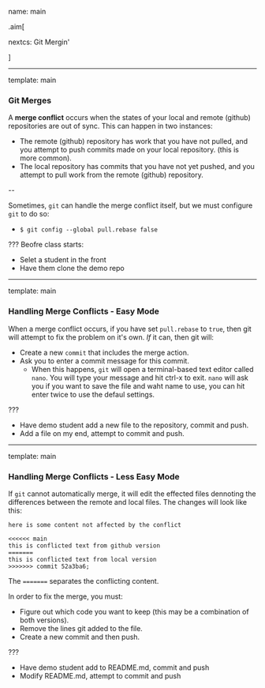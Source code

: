 name: main

.aim[<div>
nextcs: Git Mergin'
</div>]

---
template: main

### Git Merges
A __merge conflict__ occurs when the states of your local and remote (github) repositories are out of sync. This can happen in two instances:
- The remote (github) repository has work that you have not pulled, and you attempt to push commits made on your local repository. (this is more common).
- The local repository has commits that you have not yet pushed, and you attempt to pull work from the remote (github) repository.

--

Sometimes, `git` can handle the merge conflict itself, but we must configure `git` to do so:
- `$ git config --global pull.rebase false`

???
Beofre class starts:
- Selet a student in the front
- Have them clone the demo repo

---
template: main

### Handling Merge Conflicts - Easy Mode
When a merge conflict occurs, if you have set `pull.rebase` to `true`, then git will attempt to fix the problem on it's own. _If_ it can, then git will:
- Create a new `commit` that includes the merge action.
- Ask you to enter a commit message for this commit.
  - When this happens, `git` will open a terminal-based text editor called `nano`. You will type your message and hit ctrl-x to exit. `nano` will ask you if you want to save the file and waht name to use, you can hit enter twice to use the defaul settings.

???
- Have demo student add a new file to the repository, commit and push.
- Add a file on my end, attempt to commit and push.

---
template: main

### Handling Merge Conflicts - Less Easy Mode
If `git` cannot automatically merge, it will edit the effected files dennoting the differences between the remote and local files. The changes will look like this:

```
here is some content not affected by the conflict

<<<<<< main
this is conflicted text from github version
=======
this is conflicted text from local version
>>>>>>> commit 52a3ba6;
```

The `=======` separates the conflicting content.

In order to fix the merge, you must:
- Figure out which code you want to keep (this may be a combination of both versions).
- Remove the lines git added to the file.
- Create a new commit and then push.

???
- Have demo student add to README.md, commit and push
- Modify README.md, attempt to commit and push
